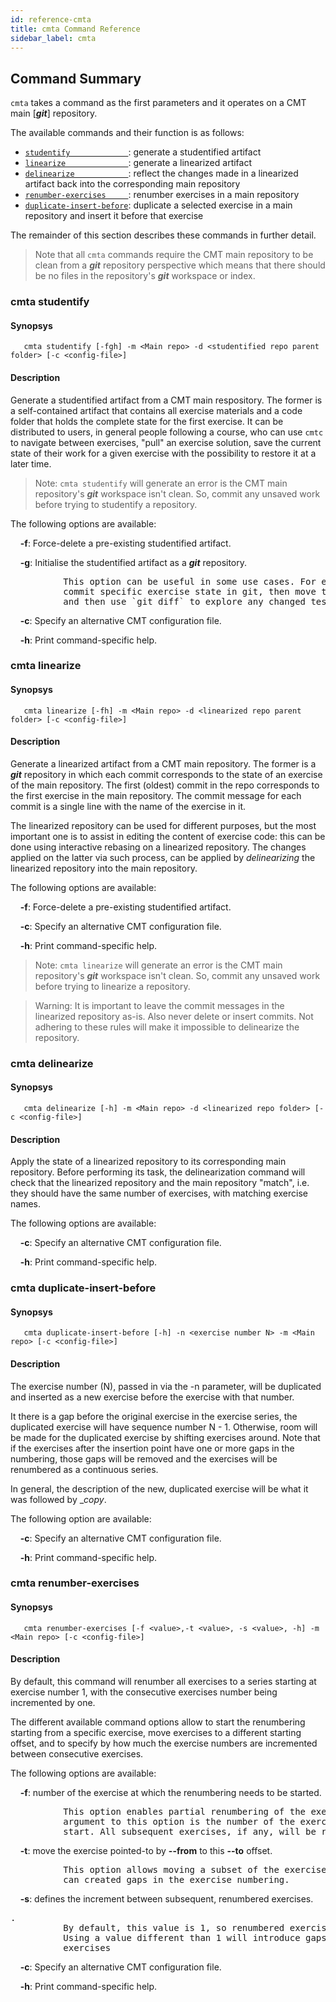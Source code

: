 ```yaml
---
id: reference-cmta
title: cmta Command Reference
sidebar_label: cmta
---
```

## Command Summary

`cmta` takes a command as the first parameters and it operates on a CMT main [**_git_**] repository. 

The available commands and their function is as follows:

- [`studentify             `](#cmta-studentify): generate a studentified artifact
- [`linearize              `](#cmta-linearize): generate a linearized artifact
- [`delinearize            `](#cmta-delinearize): reflect the changes made in a linearized artifact back into the corresponding main repository
- [`renumber-exercises     `](#cmta-renumber-exercises): renumber exercises in a main repository
- [`duplicate-insert-before`](#cmta-duplicate-insert-before): duplicate a selected exercise in a main repository and insert it before that exercise

The remainder of this section describes these commands in further detail.

> Note that all `cmta` commands require the CMT main repository to be clean
> from a **_git_** repository perspective which means that there should be no files
> in the repository's **_git_** workspace or index.

### cmta studentify

#### Synopsys

`   cmta studentify [-fgh] -m <Main repo> -d <studentified repo parent folder> [-c <config-file>]`

#### Description

Generate a studentified artifact from a CMT main respository. The former is a self-contained artifact
that contains all exercise materials and a code folder that holds the complete state for the first
exercise. It can be distributed to users, in general people following a course, who can use `cmtc` to
navigate between exercises, "pull" an exercise solution, save the current state of their work for a given
exercise with the possibility to restore it at a later time.

> Note: `cmta studentify` will generate an error is the CMT main repository's **_git_** workspace isn't clean.
> So, commit any unsaved work before trying to studentify a repository.

The following options are available:

&nbsp;&nbsp;&nbsp;&nbsp;**-f**: Force-delete a pre-existing studentified artifact.

&nbsp;&nbsp;&nbsp;&nbsp;**-g**: Initialise the studentified artifact as a **_git_** repository.
<pre>
          This option can be useful in some use cases. For example, students may
          commit specific exercise state in git, then move to the next exercise
          and then use `git diff` to explore any changed test code.
</pre>

&nbsp;&nbsp;&nbsp;&nbsp;**-c**: Specify an alternative CMT configuration file.

&nbsp;&nbsp;&nbsp;&nbsp;**-h**: Print command-specific help.

### cmta linearize

#### Synopsys

`   cmta linearize [-fh] -m <Main repo> -d <linearized repo parent folder> [-c <config-file>]`

#### Description

Generate a linearized artifact from a CMT main repository. The former is a **_git_** repository in which
each commit corresponds to the state of an exercise of the main repository. The first (oldest) commit
in the repo corresponds to the first exercise in the main repository. The commit message for each
commit is a single line with the name of the exercise in it.

The linearized repository can be used for different purposes, but the most important one is to
assist in editing the content of exercise code: this can be done using interactive rebasing on a
linearized repository. The changes applied on the latter via such process, can be applied by _delinearizing_
the linearized repository into the main repository.

The following options are available:

&nbsp;&nbsp;&nbsp;&nbsp;**-f**: Force-delete a pre-existing studentified artifact.

&nbsp;&nbsp;&nbsp;&nbsp;**-c**: Specify an alternative CMT configuration file.

&nbsp;&nbsp;&nbsp;&nbsp;**-h**: Print command-specific help.

> Note: `cmta linearize` will generate an error is the CMT main repository's **_git_** workspace isn't clean.
> So, commit any unsaved work before trying to linearize a repository.

> Warning: It is important to leave the commit messages in the linearized repository as-is. Also
> never delete or insert commits. Not adhering to these rules will make it impossible to delinearize
> the repository.

### cmta delinearize

#### Synopsys

`   cmta delinearize [-h] -m <Main repo> -d <linearized repo folder> [-c <config-file>]`

#### Description

Apply the state of a linearized repository to its corresponding main repository. Before performing
its task, the delinearization command will check that the linearized repository and the main
repository "match", i.e. they should have the same number of exercises, with matching exercise names.

The following options are available:

&nbsp;&nbsp;&nbsp;&nbsp;**-c**: Specify an alternative CMT configuration file.

&nbsp;&nbsp;&nbsp;&nbsp;**-h**: Print command-specific help.

### cmta duplicate-insert-before

#### Synopsys

`   cmta duplicate-insert-before [-h] -n <exercise number N> -m <Main repo> [-c <config-file>]`

#### Description


The exercise number (N), passed in via the -n parameter, will be duplicated and
inserted as a new exercise before the exercise with that number.

It there is a gap before the original exercise in the exercise
series, the duplicated exercise will have sequence number N - 1.
Otherwise, room will be made for the duplicated exercise by shifting
exercises around. Note that if the exercises after the insertion point
have one or more gaps in the numbering, those gaps will be removed and
the exercises will be renumbered as a continuous series.

In general, the description of the new, duplicated exercise will be what
it was followed by __copy_.

The following option are available:

&nbsp;&nbsp;&nbsp;&nbsp;**-c**: Specify an alternative CMT configuration file.

&nbsp;&nbsp;&nbsp;&nbsp;**-h**: Print command-specific help.

### cmta renumber-exercises

#### Synopsys

`   cmta renumber-exercises [-f <value>,-t <value>, -s <value>, -h] -m <Main repo> [-c <config-file>]`

#### Description

By default, this command will renumber all exercises to a series starting at exercise
number 1, with the consecutive exercises number being incremented by one.

The different available command options allow to start the renumbering starting from a specific
exercise, move exercises to a different starting offset, and to specify by how much the exercise
numbers are incremented between consecutive exercises.

The following options are available:

&nbsp;&nbsp;&nbsp;&nbsp;**-f**: number of the exercise at which the renumbering needs to be started.
<pre>
          This option enables partial renumbering of the exercise set. The value passed as an
          argument to this option is the number of the exercise at which the renumbering should
          start. All subsequent exercises, if any, will be renumbered.
</pre>

&nbsp;&nbsp;&nbsp;&nbsp;**-t**: move the exercise pointed-to by **--from** to this **--to** offset.
<pre>
          This option allows moving a subset of the exercises to a new point (offset). As such, it
          can created gaps in the exercise numbering.
</pre>

&nbsp;&nbsp;&nbsp;&nbsp;**-s**: defines the increment between subsequent, renumbered exercises.
<pre>.
          By default, this value is 1, so renumbered exercises will have numbers that are contiguous.
          Using a value different than 1 will introduce gaps in the numbering between consecutive
          exercises
</pre>

&nbsp;&nbsp;&nbsp;&nbsp;**-c**: Specify an alternative CMT configuration file.

&nbsp;&nbsp;&nbsp;&nbsp;**-h**: Print command-specific help.